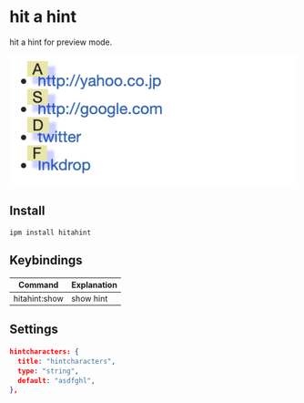 # hit a hint

hit a hint for preview mode.

![Screenshot](https://raw.githubusercontent.com/basyura/inkdrop-hitahint/master/images/preview.png)

## Install

```
ipm install hitahint
```

## Keybindings

| Command       | Explanation |
| ------------- | ----------- |
| hitahint:show | show hint   |

## Settings

```json
hintcharacters: {
  title: "hintcharacters",
  type: "string",
  default: "asdfghl",
},
```
